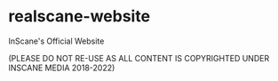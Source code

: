 # realscane-website
InScane's Official Website 

(PLEASE DO NOT RE-USE AS ALL CONTENT IS COPYRIGHTED UNDER INSCANE MEDIA 2018-2022)

